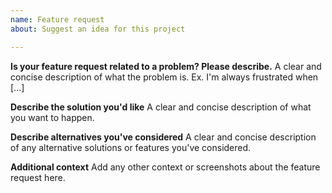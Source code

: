 ```yaml
---
name: Feature request
about: Suggest an idea for this project

---
```


<!-- 
Before you open a new feature request, CAREFULLY review the README, especially the FAQ section and search through the existing issues and requests to see if others have had the same issue.
-->

**Is your feature request related to a problem? Please describe.**
A clear and concise description of what the problem is. Ex. I'm always frustrated when [...]

**Describe the solution you'd like**
A clear and concise description of what you want to happen.

**Describe alternatives you've considered**
A clear and concise description of any alternative solutions or features you've considered.

**Additional context**
Add any other context or screenshots about the feature request here.